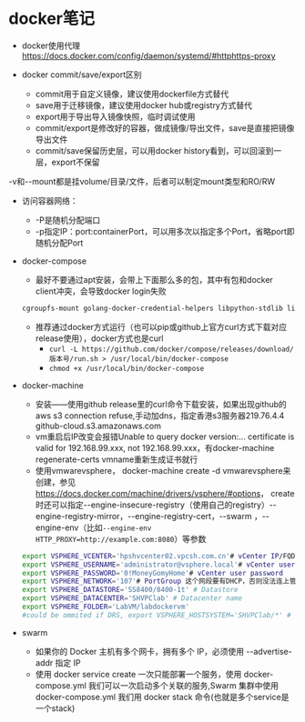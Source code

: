 # docker笔记

- docker使用代理 <https://docs.docker.com/config/daemon/systemd/#httphttps-proxy>

- docker commit/save/export区别
  - commit用于自定义镜像，建议使用dockerfile方式替代
  - save用于迁移镜像，建议使用docker hub或registry方式替代
  - export用于导出导入镜像快照，临时调试使用
  - commit/export是修改好的容器，做成镜像/导出文件，save是直接把镜像导出文件
  - commit/save保留历史层，可以用docker history看到，可以回滚到一层，export不保留

-v和--mount都是挂volume/目录/文件，后者可以制定mount类型和RO/RW

- 访问容器网络：
  - -P是随机分配端口
  - -p指定IP：port:containerPort，可以用多次以指定多个Port，省略port即随机分配Port

- docker-compose
  - 最好不要通过apt安装，会带上下面那么多的包，其中有包和docker client冲突，会导致docker login失败

  ```txt
  cgroupfs-mount golang-docker-credential-helpers libpython-stdlib libpython2.7-minimal libpython2.7-stdlib libsecret-1-0  libsecret-common python python-asn1crypto python-backports.ssl-match-hostname python-cached-property python-certifi  python-cffi-backend python-chardet python-cryptography python-docker python-dockerpty python-dockerpycreds python-docopt  python-enum34 python-funcsigs python-functools32 python-idna python-ipaddress python-jsonschema python-minimal python-mock  python-openssl python-pbr python-pkg-resources python-requests python-six python-texttable python-urllib3 python-websocket  python-yaml python2.7 python2.7-minimal
  ```

  - 推荐通过docker方式运行（也可以pip或github上官方curl方式下载对应release使用），docker方式也是curl
    - `curl -L https://github.com/docker/compose/releases/download/版本号/run.sh > /usr/local/bin/docker-compose`
    - `chmod +x /usr/local/bin/docker-compose`

- docker-machine
  - 安装——使用github release里的curl命令下载安装，如果出现github的aws s3 connection refuse,手动加dns，指定香港s3服务器219.76.4.4 github-cloud.s3.amazonaws.com
  - vm重启后IP改变会报错Unable to query docker version:... certificate is valid for 192.168.99.xxx, not 192.168.99.xxx，有docker-machine regenerate-certs vmname重新生成证书就行
  - 使用vmwarevsphere， docker-machine create -d vmwarevsphere来创建，参见 <https://docs.docker.com/machine/drivers/vsphere/#options>，  create时还可以指定--engine-insecure-registry（使用自己的registry）--engine-registry-mirror，--engine-registry-cert，--swarm ，--engine-env（比如`--engine-env HTTP_PROXY=http://example.com:8080`）等参数
  
  ```bash
  export VSPHERE_VCENTER='hpshvcenter02.vpcsh.com.cn'# vCenter IP/FQDN
  export VSPHERE_USERNAME='administrator@vsphere.local'# vCenter user
  export VSPHERE_PASSWORD='0!MoneyGomyHome'# vCenter user password
  export VSPHERE_NETWORK='107'# PortGroup 这个网段要有DHCP，否则没法连上管理这个DOCKER MACHINE，这个有bug，必须要在docker-machine命里使用数
  export VSPHERE_DATASTORE='SS8400/8400-1t' # Datastore
  export VSPHERE_DATACENTER='SHVPClab' # Datacenter name
  export VSPHERE_FOLDER='LabVM/labdockervm'
  #could be ommited if DRS, export VSPHERE_HOSTSYSTEM='SHVPClab/*' # cluster name (inside the datacenter)
  ```

- swarm
  - 如果你的 Docker 主机有多个网卡，拥有多个 IP，必须使用 --advertise-addr 指定 IP
  - 使用 docker service create 一次只能部署一个服务，使用 docker-compose.yml 我们可以一次启动多个关联的服务,Swarm 集群中使用 docker-compose.yml 我们用 docker stack 命令(也就是多个service是一个stack)
